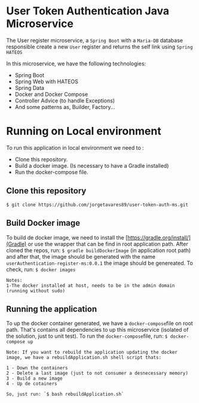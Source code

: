 # User Token Authentication Java Microservice

The User register microservice, a `Spring Boot` with a `Maria-DB` database responsible create a new `User` register and returns the self link using `Spring HATEOS`

In this microservice, we have the following technologies:

 - Spring Boot
 - Spring Web with HATEOS
 - Spring Data
 - Docker and Docker Compose
 - Controller Advice (to handle Exceptions)
 - And some patterns as, Builder, Factory...

# Running on Local environment

To run this application in local environment we need to :

 * Clone this repository.
 * Build a docker image. (Is necessary to have a Gradle installed)
 * Run the docker-compose file.
 

## Clone this repository

`$ git clone https://github.com/jorgetavares89/user-token-auth-ms.git`

## Build Docker image

To build de docker image, we need to install the [https://gradle.org/install/](Gradle) or use the wrapper that can be find in root application path. After cloned the repos, run: `$ gradle buildDockerImage` (in application root path) and after that, the image should be generated with the name  `userAuthentication-register-ms:0.0.1`
the image should be genereated. To check, run: `$ docker images` 

	Notes: 
	1-The docker installed at host, needs to be in the admin domain (running without sudo)
	
## Running the application

To up the docker container generated, we have a `docker-compose`file on root path. That's contains all dependencies to up this microservice (isolated of the solution, just to unit test). To run the `docker-compose`file, run: `$ docker-compose up`

	Note: If you want to rebuild the application updating the docker image, we have a rebuildApplication.sh shell script thats:
	
	1 - Down the containers
	2 - Delete a last image (just to not consumer a desnecessary memory)
	3 - Build a new image
	4 - Up de cotainers
	
	So, just run: `$ bash rebuildApplication.sh`




